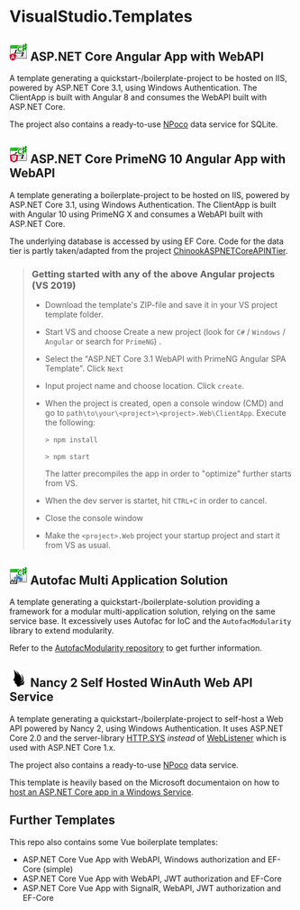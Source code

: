 # VisualStudio.Templates



##  ![image](https://raw.githubusercontent.com/miseeger/VisualStudio.Templates/master/Sources/AspDotNet%20Core%20WinAuth%20WebApi%20NgClient/NgWebApp.png) ASP.NET Core Angular App with WebAPI

A template generating a quickstart-/boilerplate-project to be hosted on IIS, powered by ASP.NET Core 3.1, using Windows Authentication. The ClientApp is built with Angular 8 and consumes the WebAPI built with ASP.NET Core.

The project also contains a ready-to-use [NPoco](https://github.com/schotime/NPoco) data service for SQLite.



##  ![image](https://raw.githubusercontent.com/miseeger/VisualStudio.Templates/master/Sources/AspDotNet%20Core%20WinAuth%20WebApi%20PrimeNgClient/PrimeNgWebApp.png) ASP.NET Core PrimeNG 10 Angular App with WebAPI

A template generating a boilerplate-project to be hosted on IIS, powered by ASP.NET Core 3.1, using Windows Authentication. The ClientApp is built with Angular 10 using PrimeNG X and consumes a WebAPI built with ASP.NET Core.

The underlying database is accessed by using EF Core. Code for the data tier is partly taken/adapted from the project [ChinookASPNETCoreAPINTier](https://github.com/cwoodruff/ChinookASPNETCoreAPINTier).



> ### Getting started with any of the above Angular projects (VS 2019)
>
> - Download the template's ZIP-file and save it in your VS project template folder.
>
> - Start VS and choose Create a new project (look for `C#` / `Windows` / `Angular` or search for `PrimeNG`) .
>
> - Select the "ASP.NET Core 3.1 WebAPI with PrimeNG Angular SPA Template". Click `Next`
>
> - Input project name and choose location. Click `create`.
>
> - When the project is created,  open a console window (CMD) and go to `path\to\your\<project>\<project>.Web\ClientApp`. Execute the following:
>
>    ```
>    > npm install
>    ```
>
>    ```
>    > npm start
>    ```
>
>    The latter precompiles the app in order to "optimize" further starts from VS.
>
> - When the dev server is startet, hit `CTRL+C` in order to cancel.
>
> - Close the console window
>
> - Make the `<project>.Web` project your startup project and start it from VS as usual.



## ![](https://raw.githubusercontent.com/miseeger/VisualStudio.Templates/master/Sources/Autofac%20Multi%20Application%20Solution/AfMulti.png "") Autofac Multi Application Solution    

A template generating a quickstart-/boilerplate-solution providing a framework for a modular 
multi-application solution, relying on the same service base. It excessively uses Autofac for 
IoC and the `AutofacModularity` library to extend modularity.

Refer to the [AutofacModularity repository](https://github.com/miseeger/AutofacModularity) to get further information. 



## ![image](https://raw.githubusercontent.com/miseeger/VisualStudio.Templates/master/Sources/Nancy%202%20Self%20Hosted%20WinAuth%20Web%20API%20Service/NancyTemplateIcon.png) Nancy 2 Self Hosted WinAuth Web API Service    

A template generating a quickstart-/boilerplate-project to self-host a Web API powered by Nancy 2, using Windows Authentication. It uses ASP.NET Core 2.0 and the server-library [HTTP.SYS](https://docs.microsoft.com/en-us/aspnet/core/fundamentals/servers/httpsys) *instead* of [WebListener](https://docs.microsoft.com/en-us/aspnet/core/fundamentals/servers/weblistener) which is used with ASP.NET Core 1.x.

The project also contains a ready-to-use [NPoco](https://github.com/schotime/NPoco) data service.

This template is heavily based on the Microsoft documentaion on how to [host an ASP.NET Core app in a Windows Service](https://docs.microsoft.com/en-us/aspnet/core/hosting/windows-service). 



## Further Templates

This repo also contains some Vue boilerplate templates:

- ASP.NET Core Vue App with WebAPI, Windows authorization and EF-Core (simple)
- ASP.NET Core Vue App with WebAPI, JWT authorization and EF-Core
- ASP.NET Core Vue App with SignalR, WebAPI, JWT authorization and EF-Core
